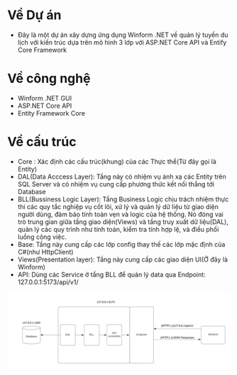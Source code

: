 ﻿# Về Dự án

- Đây là một dự án xây dựng ứng dụng Winform .NET về quản lý tuyến du lịch với kiến trúc dựa trên mô hình 3 lớp với ASP.NET Core API và Entify Core Framework


# Về công nghệ

- Winform .NET GUI
- ASP.NET Core API
- Entity Framework Core
# Về cấu trúc

- Core : Xác định các cấu trúc(khung) của các Thực thể(Từ đây gọi là Entity)
- DAL(Data Acccess Layer): Tầng này có nhiệm vụ ánh xạ các Entity trên SQL Server và có nhiệm vụ cung cấp phương thức kết nối thẳng tới Database
- BLL(Bussiness Logic Layer): Tầng Business Logic chịu trách nhiệm thực thi các quy tắc nghiệp vụ cốt lõi, xử lý và quản lý dữ liệu từ giao diện người dùng, đảm bảo tính toàn vẹn và logic của hệ thống. Nó đóng vai trò trung gian giữa tầng giao diện(Views) và tầng truy xuất dữ liệu(DAL), quản lý các quy trình như tính toán, kiểm tra tính hợp lệ, và điều phối luồng công việc.
- Base: Tầng này cung cấp các lớp config thay thế các lớp mặc định của C#(như HttpClient)
- Views(Presentation layer): Tầng này cung cấp các giao diện UI(Ở đây là Winform)
- API: Dùng các Service ở tầng BLL để quản lý data qua Endpoint: 127.0.0.1:5173/api/v1/

![Sơ đồ hệ thống](https://github.com/lenhattri/InboundTourism/blob/master/Sodo.png)

